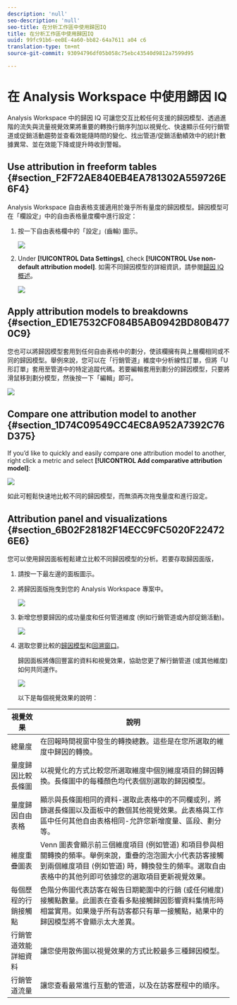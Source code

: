 ```yaml
---
description: 'null'
seo-description: 'null'
seo-title: 在分析工作區中使用歸因IQ
title: 在分析工作區中使用歸因IQ
uuid: 99fc91b6-eeBE-4a60-bb82-64a7611 a04 c6
translation-type: tm+mt
source-git-commit: 93094796df05b058c75ebc43540d9812a7599d95

---
```



# 在 Analysis Workspace 中使用歸因 IQ

Analysis Workspace 中的歸因 IQ 可讓您交互比較任何支援的歸因模型、透過進階的流失與流量視覺效果將重要的轉換行銷序列加以視覺化、快速顯示任何行銷管道或促銷活動趨勢並查看效能隨時間的變化、找出管道/促銷活動績效中的統計數據異常、並在效能下降或提升時收到警報。

## Use attribution in freeform tables {#section_F2F72AE840EB4EA781302A559726E6F4}

Analysis Workspace 自由表格支援適用於幾乎所有量度的歸因模型。歸因模型可在「欄設定」中的自由表格量度欄中進行設定：

1. 按一下自由表格欄中的「設定」(齒輪) 圖示。

   ![](assets/Column_Settings.png)

1. Under **[!UICONTROL Data Settings]**, check **[!UICONTROL Use non-default attribution model]**. 如需不同歸因模型的詳細資訊，請參閱[歸因 IQ 概述](../../../analyze/analysis-workspace/attribution-iq/attribution.md#section_4B9E7F83AE0B451A992397E55C3F5871)。

   ![](assets/Attribution_Model_Selection.png)

## Apply attribution models to breakdowns {#section_ED1E7532CF084B5AB0942BD80B4770C9}

您也可以將歸因模型套用到任何自由表格中的劃分，使該欄擁有與上層欄相同或不同的歸因模型。舉例來說，您可以在「行銷管道」維度中分析線性訂單，但將「U 形訂單」套用至管道中的特定追蹤代碼。若要編輯套用到劃分的歸因模型，只要將滑鼠移到劃分模型，然後按一下「編輯」即可。

![](assets/breakdown_settings.png)

## Compare one attribution model to another {#section_1D74C09549CC4EC8A952A7392C76D375}

If you’d like to quickly and easily compare one attribution model to another, right click a metric and select **[!UICONTROL Add comparative attribution model]**:

![](assets/Comparative_Attribution_Model.png)

如此可輕鬆快速地比較不同的歸因模型，而無須再次拖曳量度和進行設定。

## Attribution panel and visualizations {#section_6B02F28182F14ECC9FC5020F224726E6}

您可以使用歸因面板輕鬆建立比較不同歸因模型的分析。若要存取歸因面版，

1. 請按一下最左邊的面板圖示。
1. 將歸因面版拖曳到您的 Analysis Workspace 專案中。

   ![](assets/Attribution_Panel_1.png)

1. 新增您想要歸因的成功量度和任何管道維度 (例如行銷管道或內部促銷活動)。

   ![](assets/attribution_panel2.png)

1. 選取您要比較的[歸因模型](../../../analyze/analysis-workspace/attribution-iq/attribution.md)和[回溯窗口](../../../analyze/analysis-workspace/attribution-iq/attribution.md)。

   歸因面板將傳回豐富的資料和視覺效果，協助您更了解行銷管道 (或其他維度) 如何共同運作。

   ![](assets/attr_panel_vizs.png)

   以下是每個視覺效果的說明：

| 視覺效果 | 說明 |
|--- |--- |
| 總量度 | 在回報時間視窗中發生的轉換總數。這些是在您所選取的維度中歸因的轉換。 |
| 量度歸因比較長條圖 | 以視覺化的方式比較您所選取維度中個別維度項目的歸因轉換。長條圖中的每種顏色均代表個別選取的歸因模型。 |
| 量度歸因自由表格 | 顯示與長條圖相同的資料-選取此表格中的不同欄或列，將篩選長條圖以及面板中的數個其他視覺效果。此表格與工作區中任何其他自由表格相同-允許您新增度量、區段、劃分等。 |
| 維度重疊圖表 | Venn 圖表會顯示前三個維度項目 (例如管道) 和項目參與相關轉換的頻率。舉例來說，重疊的泡泡圖大小代表訪客接觸到兩個維度項目 (例如管道) 時，轉換發生的頻率。選取自由表格中的其他列即可依據您的選取項目更新視覺效果。 |
| 每個歷程的行銷接觸點 | 色階分佈圖代表訪客在報告日期範圍中的行銷 (或任何維度) 接觸點數量。此圖表在查看多點接觸歸因影響資料集情形時相當實用。如果幾乎所有訪客都只有單一接觸點，結果中的歸因模型將不會顯示太大差異。 |
| 行銷管道效能詳細資料 | 讓您使用散佈圖以視覺效果的方式比較最多三種歸因模型。 |
| 行銷管道流量 | 讓您查看最常進行互動的管道，以及在訪客歷程中的順序。 |
